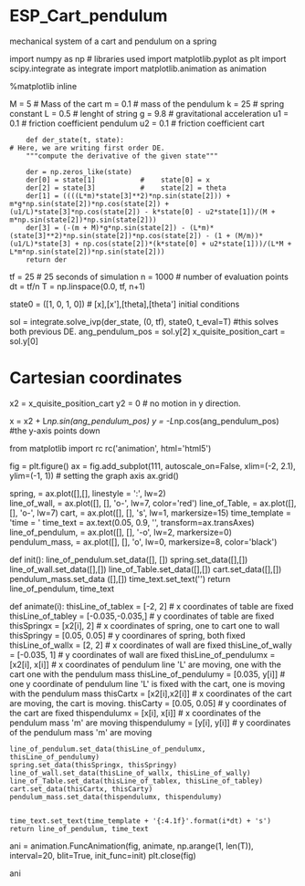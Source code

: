 # ESP_Cart_pendulum
mechanical system of a cart and pendulum on a spring

import numpy as np                            # libraries used
import matplotlib.pyplot as plt
import scipy.integrate as integrate
import matplotlib.animation as animation


%matplotlib inline


M = 5     # Mass of the cart
m = 0.1   # mass of the pendulum
k = 25    # spring constant
L = 0.5   # lenght of string
g = 9.8   # gravitational acceleration 
u1 = 0.1  # friction coefficient pendulum
u2 = 0.1   # friction coefficient cart


        def der_state(t, state):                                          # Here, we are writing first order DE.
        """compute the derivative of the given state"""
        
        der = np.zeros_like(state)
        der[0] = state[1]           #    state[0] = x
        der[2] = state[3]           #    state[2] = theta
        der[1] = ((((L*m)*state[3]**2)*np.sin(state[2])) + m*g*np.sin(state[2])*np.cos(state[2]) + (u1/L)*state[3]*np.cos(state[2]) - k*state[0] - u2*state[1])/(M + m*np.sin(state[2])*np.sin(state[2]))
        der[3] = (-(m + M)*g*np.sin(state[2]) - (L*m)*(state[3]**2)*np.sin(state[2])*np.cos(state[2]) - (1 + (M/m))*(u1/L)*state[3] + np.cos(state[2])*(k*state[0] + u2*state[1]))/(L*M + L*m*np.sin(state[2])*np.sin(state[2]))
        return der
        


tf = 25 # 25 seconds of simulation
n = 1000 # number of evaluation points
dt = tf/n
T = np.linspace(0.0, tf, n+1)


state0 = ([1, 0, 1, 0]) # [x],[x'],[theta],[theta'] initial conditions

sol = integrate.solve_ivp(der_state, (0, tf), state0, t_eval=T)     #this solves both previous DE.
ang_pendulum_pos = sol.y[2]
x_quisite_position_cart = sol.y[0]


# Cartesian coordinates
x2 = x_quisite_position_cart
y2 = 0 # no motion in y direction.

x = x2 + L*np.sin(ang_pendulum_pos)
y = -L*np.cos(ang_pendulum_pos) #the y-axis points down


from matplotlib import rc
rc('animation', html='html5')


fig = plt.figure()
ax = fig.add_subplot(111, autoscale_on=False, xlim=(-2, 2.1), ylim=(-1, 1))       # setting the graph axis
ax.grid()



spring, = ax.plot([],[], linestyle = ':', lw=2)     
line_of_wall, = ax.plot([], [], 'o-', lw=7, color='red')
line_of_Table, = ax.plot([], [], 'o-', lw=7)
cart, = ax.plot([], [], 's', lw=1, markersize=15)
time_template = 'time = '
time_text = ax.text(0.05, 0.9, '', transform=ax.transAxes)
line_of_pendulum, = ax.plot([], [], '-o', lw=2, markersize=0)
pendulum_mass, = ax.plot([], [], 'o', lw=0, markersize=8, color='black')

def init():
    line_of_pendulum.set_data([], [])
    spring.set_data([],[])
    line_of_wall.set_data([],[])
    line_of_Table.set_data([],[])
    cart.set_data([],[])
    pendulum_mass.set_data ([],[])
    time_text.set_text('')
    return line_of_pendulum, time_text

def animate(i):
    thisLine_of_tablex = [-2, 2]                # x coordinates of table are fixed
    thisLine_of_tabley = [-0.035,-0.035,]       # y coordinates of table are fixed
    thisSpringx = [x2[i], 2]                 # x coordinates of spring, one to cart one to wall
    thisSpringy = [0.05, 0.05]               # y coordinares of spring, both fixed
    thisLine_of_wallx = [2, 2]                  # x coordinates of wall are fixed
    thisLine_of_wally = [-0.035, 1]             # y coordinates of wall are fixed
    thisLine_of_pendulumx = [x2[i], x[i]]    # x coordinates of pendulum line 'L' are moving, one with the cart one with the pendulum mass
    thisLine_of_pendulumy = [0.035, y[i]]    # one y coordinate of pendulum line 'L' is fixed with the cart, one is moving with the pendulum mass 
    thisCartx = [x2[i],x2[i]]                   # x coordinates of the cart are moving, the cart is moving.
    thisCarty = [0.05, 0.05]                    # y coordinates of the cart are fixed
    thispendulumx = [x[i], x[i]]             # x coordinates of the pendulum mass 'm' are moving
    thispendulumy = [y[i], y[i]]             # y coordinates of the pendulum mass 'm' are moving
  

    line_of_pendulum.set_data(thisLine_of_pendulumx, thisLine_of_pendulumy)
    spring.set_data(thisSpringx, thisSpringy)
    line_of_wall.set_data(thisLine_of_wallx, thisLine_of_wally)
    line_of_Table.set_data(thisLine_of_tablex, thisLine_of_tabley)
    cart.set_data(thisCartx, thisCarty)
    pendulum_mass.set_data(thispendulumx, thispendulumy)
    

    time_text.set_text(time_template + '{:4.1f}'.format(i*dt) + 's')
    return line_of_pendulum, time_text

ani = animation.FuncAnimation(fig, animate, np.arange(1, len(T)),
                              interval=20, blit=True, init_func=init)
plt.close(fig)


ani

